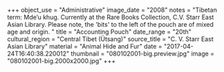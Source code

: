 +++
object_use = "Administrative"
image_date = "2008"
notes = "Tibetan term: Mde’u khug. Currently at the Rare Books Collection, C.V. Starr East Asian Library. Please note, the 'bits' to the left of the pouch are of mixed age and origin. "
title = "Accounting Pouch"
date_range = "20th"
cultural_region = "Central Tibet (Ütsang)"
source_title = "C. V. Starr East Asian Library"
material = "Animal Hide and Fur"
date = "2017-04-24T16:40:38.220012"
thumbnail = "080102001-big.preview.jpg"
image = "080102001-big.2000x2000.jpg"
+++
